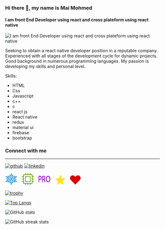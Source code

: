 <!--
**mai928/mai928** is a ✨ _special_ ✨ repository because its `README.md` (this file) appears on your GitHub profile.

Here are some ideas to get you started:

- 🔭 I’m currently working on ...
- 🌱 I’m currently learning ...
- 👯 I’m looking to collaborate on ...
- 🤔 I’m looking for help with ...
- 💬 Ask me about ...
- 📫 How to reach me: ...
- 😄 Pronouns: ...
- ⚡ Fun fact: ...
-->



### Hi there 👋, my name is Mai Mohmed
#### I am front End Developer using react and cross plateform using react native
![I am front End Developer using react and cross plateform using react native](https://dochub.com/maimohammed928/B5LgrGvR0aBq1qMK9MYq6j/img-20230402-174354-jpg)

Seeking to obtain a react native developer position in a reputable company.
Experienced with all stages of the development cycle for dynamic projects.
Good background in numerous programming languages. My passion is developing my skills and personal level.

Skills: 
* HTML
* Css 
* Javascript 
* c++
* c 
* react js
* React native
* redux
* material ui
* firebase 
* bootstrap


### Connect with me
---------------------------------------

[<img src='https://cdn.jsdelivr.net/npm/simple-icons@3.0.1/icons/github.svg' alt='github' height='40'>](https://github.com/https://github.com/mai928)  [<img src='https://cdn.jsdelivr.net/npm/simple-icons@3.0.1/icons/linkedin.svg' alt='linkedin' height='40'>](https://www.linkedin.com/in/https://www.linkedin.com/in/mai-arafa-928m//)  



<a href='https://archiveprogram.github.com/'><img src='https://raw.githubusercontent.com/acervenky/animated-github-badges/master/assets/acbadge.gif' width='40' height='40'></a> <a href='https://docs.github.com/en/developers'><img src='https://raw.githubusercontent.com/acervenky/animated-github-badges/master/assets/devbadge.gif' width='40' height='40'></a> <a href='https://github.com/pricing'><img src='https://raw.githubusercontent.com/acervenky/animated-github-badges/master/assets/pro.gif' width='40' height='40'></a> <a href='https://stars.github.com/'><img src='https://raw.githubusercontent.com/acervenky/animated-github-badges/master/assets/starbadge.gif' width='35' height='35'></a> <a href='https://docs.github.com/en/github/supporting-the-open-source-community-with-github-sponsors'><img src='https://raw.githubusercontent.com/acervenky/animated-github-badges/master/assets/sponsorbadge.gif' width='35' height='35'></a> 

[![trophy](https://github-profile-trophy.vercel.app/?username=mai928)](https://github.com/ryo-ma/github-profile-trophy)

[![Top Langs](https://github-readme-stats.vercel.app/api/top-langs/?username=mai928)](https://github.com/anuraghazra/github-readme-stats)

![GitHub stats](https://github-readme-stats.vercel.app/api?username=mai928&show_icons=true)  

![GitHub streak stats](https://streak-stats.demolab.com/?user=mai928)  









